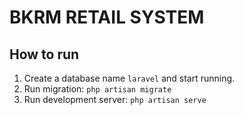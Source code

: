# BKRM RETAIL SYSTEM

## How to run

1. Create a database name `laravel` and start running.
2. Run migration: `php artisan migrate`
3. Run development server: `php artisan serve`
